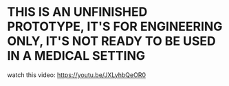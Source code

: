 # THIS IS AN UNFINISHED PROTOTYPE, IT'S FOR ENGINEERING ONLY, IT'S NOT READY TO BE USED IN A MEDICAL SETTING
watch this video: https://youtu.be/JXLyhbQeOR0
